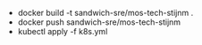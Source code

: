 - docker build -t sandwich-sre/mos-tech-stijnm .
- docker push sandwich-sre/mos-tech-stijnm
- kubectl apply -f k8s.yml